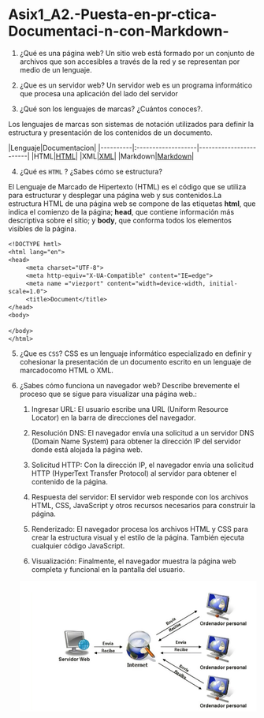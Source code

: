 # Asix1_A2.-Puesta-en-pr-ctica-Documentaci-n-con-Markdown-

1. ¿Qué es una página web?
Un sitio web está formado por un conjunto de archivos que son accesibles a través de la red y se representan por medio de un lenguaje.

2. ¿Que es un servidor web?
Un servidor web es un programa informático que procesa una aplicación del lado del servidor

3. ¿Qué son los lenguajes de marcas? ¿Cuántos conoces?. 

Los lenguajes de marcas son sistemas de notación utilizados para definir la estructura y presentación de los contenidos de un documento.

|Lenguaje|Documentacion|
|----------|:-------------------|------------------------|
|HTML|[HTML](https://developer.mozilla.org/es/docs/Web/HTML)|
|XML|[XML](https://developer.mozilla.org/es/docs/Web/XML/XML_introduction)|
|Markdown|[Markdown](https://www.markdownguide.org/getting-started/)|

4. ¿Qué es ```HTML``` ? ¿Sabes cómo se estructura?

El Lenguaje de Marcado de Hipertexto (HTML) es el código que se utiliza para estructurar y desplegar una página web y sus contenidos.La estructura HTML de una página web se compone de las etiquetas **html**, que indica el comienzo de la página; **head**, que contiene información más descriptiva sobre el sitio; y **body**, que conforma todos los elementos visibles de la página.

```
<!DOCTYPE hmtl>
<html lang="en">
<head>
     <meta charset="UTF-8">
     <meta http-equiv="X-UA-Compatible" content="IE=edge">
     <meta name ="viezport" content="width=device-width, initial-scale=1.0">
     <title>Document</title>
</head>
<body>

</body>
</html>
```

5. ¿Que es ```CSS```?
    CSS es un lenguaje informático especializado en definir y cohesionar la presentación de un documento escrito en un lenguaje de marcadocomo HTML o XML.

6. ¿Sabes cómo funciona un navegador web? Describe brevemente el proceso que se sigue para visualizar una página web.:

    1.    Ingresar URL: El usuario escribe una URL (Uniform Resource Locator) en la barra de direcciones del navegador.

    2. Resolución DNS: El navegador envía una solicitud a un servidor DNS (Domain Name System) para obtener la dirección IP del servidor donde está alojada la página web.

    3. Solicitud HTTP: Con la dirección IP, el navegador envía una solicitud HTTP (HyperText Transfer Protocol) al servidor para obtener el contenido de la página.

    4. Respuesta del servidor: El servidor web responde con los archivos HTML, CSS, JavaScript y otros recursos necesarios para construir la página.

    5. Renderizado: El navegador procesa los archivos HTML y CSS para crear la estructura visual y el estilo de la página. También ejecuta cualquier código JavaScript.

    6. Visualización: Finalmente, el navegador muestra la página web completa y funcional en la pantalla del usuario.

    ![Imagen](imagen.png "Esquema de peticiones HTML")